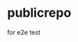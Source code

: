 # publicrepo
for e2e test










































































































































































































































































































































































































































































































































































































































































































































































































































































































































































































































































































































































































































































































































































































































































































































































































































































































































































































































































































































































































































































































































































































































































































































































































































































































































































































































































































































































































































































































































































































